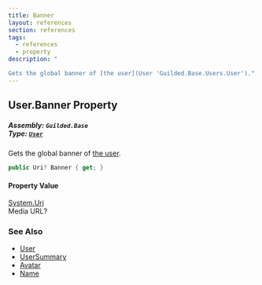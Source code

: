 ```yaml
---
title: Banner
layout: references
section: references
tags:
  - references
  - property
description: "

Gets the global banner of [the user](User 'Guilded.Base.Users.User')."
---
```


## User.Banner Property
##### **Assembly:** `Guilded.Base`<br/>**Type:** [`User`](User 'Guilded.Base.Users.User')

Gets the global banner of [the user](User 'Guilded.Base.Users.User').

```csharp
public Uri? Banner { get; }
```

#### Property Value
[System.Uri](https://docs.microsoft.com/en-us/dotnet/api/System.Uri 'System.Uri')  
Media URL?

### See Also
- [User](User 'Guilded.Base.Users.User')
- [UserSummary](UserSummary 'Guilded.Base.Users.UserSummary')
- [Avatar](UserSummary.Avatar 'Guilded.Base.Users.UserSummary.Avatar')
- [Name](UserSummary.Name 'Guilded.Base.Users.UserSummary.Name')